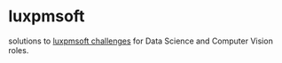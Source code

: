 # luxpmsoft
solutions to [luxpmsoft challenges](https://github.com/luxpmsoft) for Data Science and Computer Vision roles.
